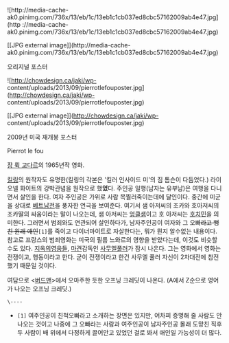 ![http://media-cache-
ak0.pinimg.com/736x/13/eb/1c/13eb1c1cb037ed8cbc57162009ab4e47.jpg](http
://media-cache-
ak0.pinimg.com/736x/13/eb/1c/13eb1c1cb037ed8cbc57162009ab4e47.jpg)

[[JPG external image]](http://media-cache-
ak0.pinimg.com/736x/13/eb/1c/13eb1c1cb037ed8cbc57162009ab4e47.jpg)

  
오리지널 포스터

![http://chowdesign.ca/jaki/wp-
content/uploads/2013/09/pierrotlefouposter.jpg](http://chowdesign.ca/jaki/wp-
content/uploads/2013/09/pierrotlefouposter.jpg)

[[JPG external image]](http://chowdesign.ca/jaki/wp-
content/uploads/2013/09/pierrotlefouposter.jpg)

  
2009년 미국 재개봉 포스터

Pierrot le fou

[장 뤽 고다르](%EC%9E%A5%20%EB%A4%BD%20%EA%B3%A0%EB%8B%A4%EB%A5%B4.md)의 1965년작
영화.

[킬링](%ED%82%AC%EB%A7%81.md)의 원작자도 유명한(킬링의 각본은 '킬러 인사이드 미'의 짐 톰슨이 다듬었다.)
라이오넬 화이트의 강박관념을 원작으로 했**었**다. 주인공 일행(남자는 유부남)은 여행을 다니면서 살인을 한다. 여자 주인공은 가위로 사람
목찔러죽이는데에 달인이다. 중간에 미군을 상대로 [베트남전](%EB%B2%A0%ED%8A%B8%EB%82%A8%EC%A0%84.md)을
풍자한 연극을 보여준다. 여기서 샘 아저씨의 조카와 호아저씨의 조카딸의 싸움이라는 말이 나오는데, 샘 아저씨는 [엉클샘](%EC%97%89%ED%81%B4%20%EC%83%98.md)이고 호 아저씨는
[호치민](%ED%98%B8%EC%B9%98%EB%AF%BC.md)을 의미한다. 그러면서 범죄와도 연관되어 살인하다가, 남자주인공이
여자와 그 오빠<del>라고 뻥친 원래 애인</del>`[1]`를 죽이고 다이너마이트로 자살한다는, 뭐가 뭔지 알수없는 내용이다. 참고로
프랑스의 범죄영화는 미국의 필름 느와르의 영향을 받았다는데, 이것도 비슷할 수도 있다. [지옥의영웅들](%EC%A7%80%EC%98%A5%EC%9D%98%20%EC%98%81%EC%9B%85%EB%93%A4.md),
[마견](%EB%A7%88%EA%B2%AC.md)감독인 [사무엘풀러](%EC%82%AC%EB%AC%B4%EC%97%98%20%ED%92%80%EB%9F%AC.md)가 잠시 나온다. 그는 영화에서
영화는 전쟁이고, 행동이라고 한다. 굳이 전쟁이라고 한건 사무엘 풀러 자신이 2차대전에 참전했기 때문일 것이다.

여담으로 <[버드맨](%EB%B2%84%EB%93%9C%EB%A7%A8%28%EC%98%81%ED%99%94%29.md)>에서 오마주한
듯한 오프닝 크레딧이 나온다. (A에서 Z순으로 영어가 나오는 오프닝 크레딧.)

`\----`

  * `[1]` 여주인공이 친척오빠라고 소개하는 장면은 있지만, 어차피 증명해 줄 사람도 안 나오는 것이고 나중에 그 오빠라는 사람과 여주인공이 남자주인공 몰래 도망친 직후 두 사람이 배 위에서 다정하게 끌어안고 있었던 걸로 봐서 애인일 가능성이 더 많다.

